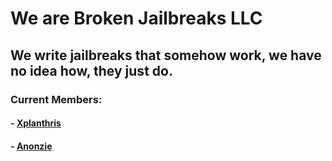 # We are Broken Jailbreaks LLC

## We write jailbreaks that somehow work, we have no idea how, they just do.

###  Current Members:

#### - [Xplanthris](https://github.com/xplanthris)
#### - [Anonzie](https://github.com/Anonzie)
